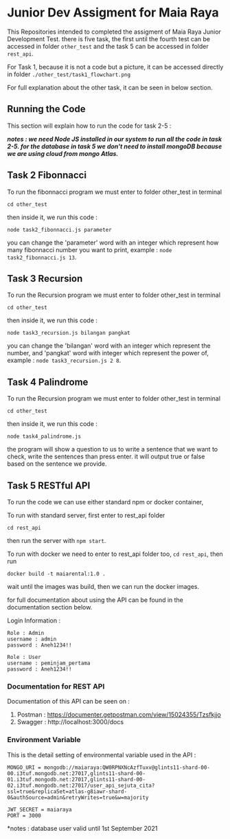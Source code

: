 # Junior Dev Assigment for Maia Raya
This Repositories intended to completed the assigment of Maia Raya Junior Development Test.
there is five task, the first until the fourth test can be accessed in folder `other_test` and the task 5 can be accessed in folder `rest_api`. 

For Task 1, because it is not a code but a picture, it can be accessed directly in folder `./other_test/task1_flowchart.png`

For full explanation about the other task, it can be seen in below section. 
## Running the Code 
This section will explain how to run the code for task 2-5 :

***notes : we need Node JS installed in our system to run all the code in task 2-5. for the database in task 5 we don't need to install mongoDB because we are using cloud from mongo Atlas.***

## Task 2 Fibonnacci
To run the fibonnacci program we must enter to folder other_test in terminal 

`cd other_test`

then inside it, we run this code :

`node task2_fibonnacci.js parameter`

you can change the 'parameter' word with an integer which represent how many fibonnacci number you want to print, example : `node task2_fibonnacci.js 13`.


## Task 3 Recursion
To run the Recursion program we must enter to folder other_test in terminal 

`cd other_test`

then inside it, we run this code :

`node task3_recursion.js bilangan pangkat`

you can change the 'bilangan' word with an integer which represent the number, and 'pangkat' word with integer which represent the power of, example : `node task3_recursion.js 2 8`. 


## Task 4 Palindrome
To run the Recursion program we must enter to folder other_test in terminal 

`cd other_test`

then inside it, we run this code :

`node task4_palindrome.js`

the program will show a question to us to write a sentence that we want to check, write the sentences than press enter. it will output true or false based on the sentence we provide.


## Task 5 RESTful API
To run the code we can use either standard npm or docker container,

To run with standard server, first enter to rest_api folder

`cd rest_api` 

then run the server with `npm start`.

To run with docker we need to enter to rest_api folder too, `cd rest_api`, then run 

`docker build -t maiarental:1.0 .` 

wait until the images was build, then we can run the docker images.

for full documentation about using the API can be found in the documentation section below.

Login Information :
```
Role : Admin 
username : admin
password : Aneh1234!!

Role : User 
username : peminjam_pertama
password : Aneh1234!!

```
### **Documentation for REST API**
Documentation of this API can be seen on :
1. Postman : https://documenter.getpostman.com/view/15024355/Tzsfkjjo
2. Swagger : http://localhost:3000/docs

### **Environment Variable**
This is the detail setting of environmental variable used in the API :

```
MONGO_URI = mongodb://maiaraya:QW0RPNXNcAzfTuxv@glints11-shard-00-00.i3tuf.mongodb.net:27017,glints11-shard-00-01.i3tuf.mongodb.net:27017,glints11-shard-00-02.i3tuf.mongodb.net:27017/user_api_sejuta_cita?ssl=true&replicaSet=atlas-g8iawr-shard-0&authSource=admin&retryWrites=true&w=majority

JWT_SECRET = maiaraya
PORT = 3000
```

*notes : database user valid until 1st September 2021